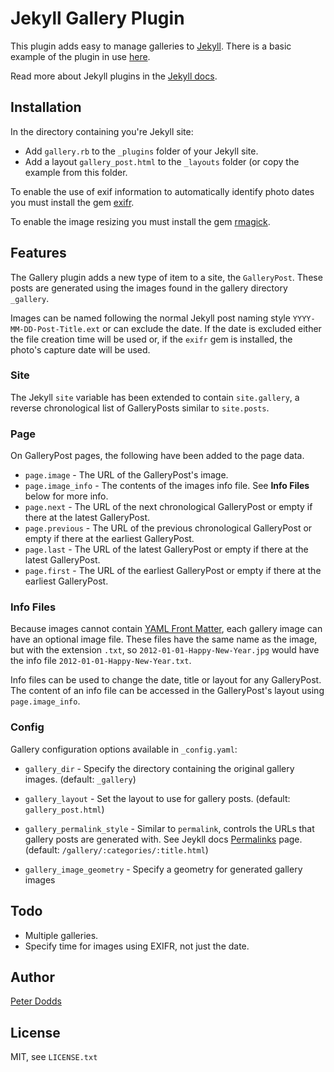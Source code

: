 Jekyll Gallery Plugin
=====================

This plugin adds easy to manage galleries to [Jekyll](http://jekyllrb.com). There is a basic example of the plugin in use [here](http://m0tive.github.com/jekyll-gallery-example/).

Read more about Jekyll plugins in the [Jekyll docs](https://github.com/mojombo/jekyll/wiki/Plugins).

Installation
------------

In the directory containing you're Jekyll site:

* Add `gallery.rb` to the `_plugins` folder of your Jekyll site.
* Add a layout `gallery_post.html` to the `_layouts` folder (or copy the example from this folder.

To enable the use of exif information to automatically identify photo dates you must install the gem [exifr](http://exifr.rubyforge.org/).

To enable the image resizing you must install the gem [rmagick](http://rmagick.rubyforge.org/).

Features
--------

The Gallery plugin adds a new type of item to a site, the `GalleryPost`. These posts are generated using the images found in the gallery directory `_gallery`.

Images can be named following the normal Jekyll post naming style `YYYY-MM-DD-Post-Title.ext` or can exclude the date. If the date is excluded either the file creation time will be used or, if the `exifr` gem is installed, the photo's capture date will be used.

### Site

The Jekyll `site` variable has been extended to contain `site.gallery`, a reverse chronological list of GalleryPosts similar to `site.posts`.

### Page

On GalleryPost pages, the following have been added to the page data.

* `page.image` - The URL of the GalleryPost's image.
* `page.image_info` - The contents of the images info file. See __Info Files__ below for more info.
* `page.next` - The URL of the next chronological GalleryPost or empty if there at the latest GalleryPost.
* `page.previous` - The URL of the previous chronological GalleryPost or empty if there at the earliest GalleryPost.
* `page.last` - The URL of the latest GalleryPost or empty if there at the latest GalleryPost.
* `page.first` - The URL of the earliest GalleryPost or empty if there at the earliest GalleryPost.

### Info Files

Because images cannot contain [YAML Front Matter](https://github.com/mojombo/jekyll/wiki/YAML-Front-Matter), each gallery image can have an optional image file. These files have the same name as the image, but with the extension `.txt`, so `2012-01-01-Happy-New-Year.jpg` would have the info file `2012-01-01-Happy-New-Year.txt`.

Info files can be used to change the date, title or layout for any GalleryPost. The content of an info file can be accessed in the GalleryPost's layout using `page.image_info`.

### Config

Gallery configuration options available in `_config.yaml`:

* `gallery_dir` - Specify the directory containing the original gallery images. (default: `_gallery`)

* `gallery_layout` - Set the layout to use for gallery posts. (default: `gallery_post.html`)

* `gallery_permalink_style` - Similar to `permalink`, controls the URLs that gallery posts are generated with. See Jeykll docs [Permalinks](https://github.com/mojombo/jekyll/wiki/Permalinks) page. (default: `/gallery/:categories/:title.html`)

* `gallery_image_geometry` - Specify a geometry for generated gallery images

Todo
----

* Multiple galleries.
* Specify time for images using EXIFR, not just the date.

Author
------

[Peter Dodds](http://pddds.com)

License
-------

MIT, see `LICENSE.txt`
